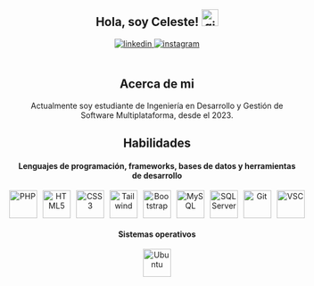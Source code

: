 <div style="text-align: center;">
  <h2> Hola, soy Celeste! 
    <img src="https://github.com/abdoachhoubi/abdoachhoubi/blob/main/gifs/Hi.gif" width="30" alt="gif de saludo">
  </h2>
  
  <a href="https://www.linkedin.com/in/celeste-gonzalez-cruz-06d122004" target="_blank">
    <img src="https://img.shields.io/badge/linkedin-%2300acee.svg?color=405DE6&style=for-the-badge&logo=linkedin&logoColor=white" alt="linkedin" style="margin-bottom: 5px;" />
  </a>
  
  <a href="https://www.instagram.com/celeste_cruzzg/" target="_blank">
    <img src="https://img.shields.io/badge/instagram-%23ff5851db.svg?color=C13584&style=for-the-badge&logo=instagram&logoColor=white" alt="instagram" style="margin-bottom: 5px;" />
  </a>
  
  <br />
  <br />
  <h2>Acerca de mi</h2>
  Actualmente soy estudiante de Ingeniería en Desarrollo y Gestión de Software Multiplataforma, desde el 2023.
  <br />

  <h2> Habilidades </h2>
  <h4> Lenguajes de programación, frameworks, bases de datos y herramientas de desarrollo </h4>
  
  <div style="display: flex; justify-content: center; gap: 10px;">
    <img width='50px' src='https://upload.wikimedia.org/wikipedia/commons/2/27/PHP-logo.svg' alt="PHP">
    <img width='50px' height='50px' src='https://upload.wikimedia.org/wikipedia/commons/6/61/HTML5_logo_and_wordmark.svg' alt="HTML5">
    <img width='50px' height='50px' src='https://upload.wikimedia.org/wikipedia/commons/d/d5/CSS3_logo_and_wordmark.svg' alt="CSS3">
    <img width='50px' height='50px' src='https://upload.wikimedia.org/wikipedia/commons/d/d5/Tailwind_CSS_Logo.svg' alt="Tailwind">
    <img width='50px' src='https://upload.wikimedia.org/wikipedia/commons/b/b2/Bootstrap_logo.svg' alt="Bootstrap">
    <img width='50px' src='https://brandslogos.com/wp-content/uploads/images/large/mysql-logo-1.png' alt="MySQL">
    <img width='50px' src='https://www.svgrepo.com/show/303229/microsoft-sql-server-logo.svg' alt="SQL Server">
    <img width='50px' src='https://upload.wikimedia.org/wikipedia/commons/3/3f/Git_icon.svg' alt="Git">
    <img width='50px' src='https://upload.wikimedia.org/wikipedia/commons/9/9a/Visual_Studio_Code_1.35_icon.svg' alt="VSC">
  </div>

  <h4> Sistemas operativos </h4>
  <div style="display: flex; justify-content: center; gap: 10px;">
    <img width='50px' src='https://cdn.worldvectorlogo.com/logos/ubuntu-4.svg' alt="Ubuntu">
  </div>
</div>
